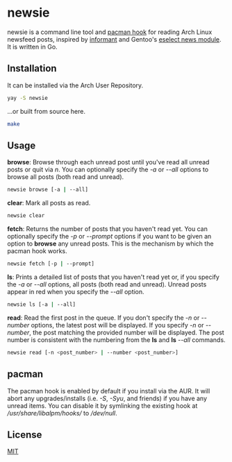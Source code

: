 # newsie

newsie is a command line tool and [pacman hook](https://wiki.archlinux.org/index.php/pacman#Hooks) for reading Arch Linux newsfeed posts, inspired by [informant](https://github.com/bradford-smith94/informant) and Gentoo's [eselect news module](https://wiki.gentoo.org/wiki/Eselect). It is written in Go.

## Installation

It can be installed via the Arch User Repository.

```bash
yay -S newsie
```
...or built from source here.

```bash
make
```

## Usage

**browse**: Browse through each unread post until you've read all unread posts or quit via *n*. You can optionally specify the *-a* or *--all* options to browse all posts (both read and unread).


```bash
newsie browse [-a | --all]
```

**clear**: Mark all posts as read.


```bash
newsie clear
```
**fetch**: Returns the number of posts that you haven't read yet. You can optionally specify the *-p* or *--prompt* options if you want to be given an option to **browse** any unread posts. This is the mechanism by which the pacman hook works.


```bash
newsie fetch [-p | --prompt]
```
**ls**: Prints a detailed list of posts that you haven't read yet or, if you specify the *-a* or *--all* options, all posts (both read and unread). Unread posts appear in red when you specify the *--all* option.


```bash
newsie ls [-a | --all]
```
**read**: Read the first post in the queue. If you don't specify the *-n* or *--number* options, the latest post will be displayed. If you specify *-n* or *--number*, the post matching the provided number will be displayed. The post number is consistent with the numbering from the **ls** and **ls** *--all* commands.


```bash
newsie read [-n <post_number> | --number <post_number>]
```


## pacman
The pacman hook is enabled by default if you install via the AUR. It will abort any upgrades/installs (i.e. *-S*, *-Syu*, and friends) if you have any unread items. You can disable it by symlinking the existing hook at */usr/share/libalpm/hooks/* to */dev/null*.

## License
[MIT](https://choosealicense.com/licenses/mit/)
